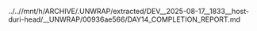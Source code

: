 ../..//mnt/h/ARCHIVE/.UNWRAP/extracted/DEV__2025-08-17__1833__host-duri-head/__UNWRAP/00936ae566/DAY14_COMPLETION_REPORT.md